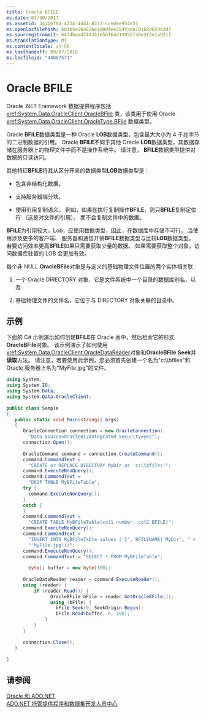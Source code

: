 ```yaml
---
title: Oracle BFILE
ms.date: 03/30/2017
ms.assetid: 341bbf84-4734-4d44-8723-ccedee954e21
ms.openlocfilehash: 683b4a9be826e1d0d4ee354fada10168d833e3d7
ms.sourcegitcommit: 64f4baed249341e5bf64d1385bf48e3f2e1a0211
ms.translationtype: MT
ms.contentlocale: zh-CN
ms.lasthandoff: 09/07/2018
ms.locfileid: "44087571"
---
```

# <a name="oracle-bfiles"></a>Oracle BFILE
Oracle .NET Framework 数据提供程序包括 <xref:System.Data.OracleClient.OracleBFile> 类，该类用于使用 Oracle <xref:System.Data.OracleClient.OracleType.BFile> 数据类型。  
  
 Oracle **BFILE**数据类型是一种 Oracle **LOB**数据类型，包含最大大小为 4 千兆字节的二进制数据的引用。 Oracle **BFILE**不同于其他 Oracle **LOB**数据类型，其数据存储在服务器上的物理文件中而不是操作系统中。 请注意， **BFILE**数据类型提供对数据的只读访问。  
  
 其他特征**BFILE**将其从区分开来的数据类型**LOB**数据类型是：  
  
-   包含非结构化数据。  
  
-   支持服务器端分块。  
  
-   使用引用复制语义。 例如，如果在执行复制操作**BFILE**，则只**BFILE**复制定位符 （这是对文件的引用）。 而不会复制文件中的数据。  
  
 **BFILE**为引用较大，Lob，应使用数据类型，因此，在数据库中存储不可行。 当使用涉及更多的客户端、 服务器和通信开销**BFILE**数据类型与比较**LOB**数据类型。 若要访问效率更高**BFILE**如果只需要获取少量的数据。 如果需要获取整个对象，访问数据库驻留的 LOB 会更加有效。  
  
 每个非 NULL **OracleBFile**对象是与定义的基础物理文件位置的两个实体相关联：  
  
1.  一个 Oracle DIRECTORY 对象，它是文件系统中一个目录的数据库别名，以及  
  
2.  基础物理文件的文件名，它位于与 DIRECTORY 对象关联的目录中。  
  
## <a name="example"></a>示例  
 下面的 C# 示例演示如何创建**BFILE**在 Oracle 表中，然后检索它的形式**OracleBFile**对象。 该示例演示了如何使用<xref:System.Data.OracleClient.OracleDataReader>对象和**OracleBFile** **Seek**并**读取**方法。 请注意，若要使用此示例，您必须首先创建一个名为"c:\\\bfiles"和 Oracle 服务器上名为"MyFile.jpg"的文件。  
  
```csharp  
using System;  
using System.IO;  
using System.Data;  
using System.Data.OracleClient;  
  
public class Sample  
{  
   public static void Main(string[] args)  
   {  
      OracleConnection connection = new OracleConnection(  
        "Data Source=Oracle8i;Integrated Security=yes");  
      connection.Open();  
  
      OracleCommand command = connection.CreateCommand();  
      command.CommandText =   
        "CREATE or REPLACE DIRECTORY MyDir as 'c:\\bfiles'";  
      command.ExecuteNonQuery();  
      command.CommandText =   
        "DROP TABLE MyBFileTable";  
      try {  
        command.ExecuteNonQuery();  
      }  
      catch {  
      }  
      command.CommandText =   
        "CREATE TABLE MyBFileTable(col1 number, col2 BFILE)";  
      command.ExecuteNonQuery();  
      command.CommandText =   
        "INSERT INTO MyBFileTable values ('2', BFILENAME('MyDir', " +  
        "'MyFile.jpg'))";  
      command.ExecuteNonQuery();  
      command.CommandText = "SELECT * FROM MyBFileTable";  
  
        byte[] buffer = new byte[100];  
  
      OracleDataReader reader = command.ExecuteReader();  
      using (reader) {  
          if (reader.Read()) {  
                OracleBFile bFile = reader.GetOracleBFile(1);  
                using (bFile) {  
                  bFile.Seek(0, SeekOrigin.Begin);  
                  bFile.Read(buffer, 0, 100);  
              }  
          }  
      }  
  
      connection.Close();  
   }  
  
}  
```  
  
## <a name="see-also"></a>请参阅  
 [Oracle 和 ADO.NET](../../../../docs/framework/data/adonet/oracle-and-adonet.md)  
 [ADO.NET 托管提供程序和数据集开发人员中心](https://go.microsoft.com/fwlink/?LinkId=217917)
